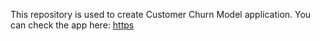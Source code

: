 This repository is used to create Customer Churn Model application.
You can check the app here: [https](https://omadligroup.streamlit.app/)
